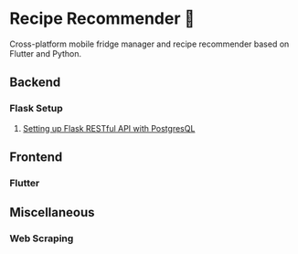 # Recipe Recommender 🍊
Cross-platform mobile fridge manager and recipe recommender based on Flutter and Python.

## Backend

### Flask Setup

1. [Setting up Flask RESTful API with PostgresQL](https://www.codementor.io/@dongido/how-to-build-restful-apis-with-python-and-flask-fh5x7zjrx)

## Frontend

### Flutter

## Miscellaneous

### Web Scraping
